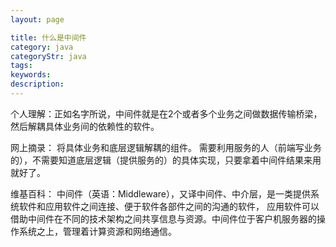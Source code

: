 ```yaml
---
layout: page

title: 什么是中间件
category: java
categoryStr: java
tags: 
keywords:
description:
---
```


个人理解：正如名字所说，中间件就是在2个或者多个业务之间做数据传输桥梁，然后解耦具体业务间的依赖性的软件。

网上摘录：
将具体业务和底层逻辑解耦的组件。
需要利用服务的人（前端写业务的），不需要知道底层逻辑（提供服务的）的具体实现，只要拿着中间件结果来用就好了。

维基百科：
中间件（英语：Middleware），又译中间件、中介层，是一类提供系统软件和应用软件之间连接、便于软件各部件之间的沟通的软件，
应用软件可以借助中间件在不同的技术架构之间共享信息与资源。中间件位于客户机服务器的操作系统之上，管理着计算资源和网络通信。

